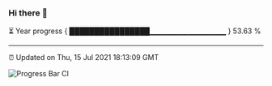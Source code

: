 ### Hi there 👋

⏳ Year progress { ████████████████▁▁▁▁▁▁▁▁▁▁▁▁▁▁ } 53.63 %

---

⏰ Updated on Thu, 15 Jul 2021 18:13:09 GMT

![Progress Bar CI](https://github.com/liununu/liununu/workflows/Progress%20Bar%20CI/badge.svg)
